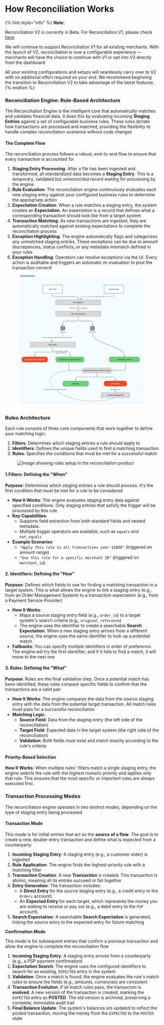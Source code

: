 # How Reconciliation Works

{% hint style="info" %}
**Note**:

Reconciliation V2 is currently in Beta. For Reconciliation V1, please check [here](../reconciliation/).

We will continue to support Reconciliation V1 for all existing merchants. With the launch of V2, reconciliation is now a configurable experience — merchants will have the choice to continue with V1 or opt into V2 directly from the dashboard

All your existing configurations and setups will seamlessly carry over to V2 with no additional effort required on your end. We recommend beginning the transition to Reconciliation V2 to take advantage of the latest features.
{% endhint %}

### Reconciliation Engine: Rule-Based Architecture

The Reconciliation Engine is the intelligent core that automatically matches and validates financial data. It does this by evaluating incoming **Staging Entries** against a set of configurable business rules. These rules dictate how transactions are processed and matched, providing the flexibility to handle complex reconciliation scenarios without code changes

#### The Complete Flow

The reconciliation process follows a robust, end-to-end flow to ensure that every transaction is accounted for

1. **Staging Entry Processing**: After a file has been ingested and transformed, all standardized data becomes a **Staging Entry**. This is a temporary, validated but unreconciled record waiting for processing by the engine
2. **Rule Evaluation**: The reconciliation engine continuously evaluates each new staging entry against your configured business rules to determine the appropriate action
3. **Expectation Creation**: When a rule matches a staging entry, the system creates an **Expectation**. An expectation is a record that defines what a corresponding transaction should look like from a target system
4. **Transaction Matching**: As new transactions are ingested, they are automatically matched against existing expectations to complete the reconciliation process
5. **Exception Highlighting**: The engine automatically flags and categorizes any unmatched staging entries. These exceptions can be due to amount discrepancies, status conflicts, or any metadata mismatch defined in your rules
6. **Exception Handling**: Operators can resolve exceptions via the UI. Every action is auditable and triggers an automatic re-evaluation to post the transaction correctl

<figure><img src="../../../.gitbook/assets/image (2).png" alt=""><figcaption></figcaption></figure>

### Rules Architecture

Each rule consists of three core components that work together to define your matching logic:

1. **Filters**: Determines which staging entries a rule should apply to
2. **Identifiers**: Defines the unique fields used to find a matching transaction
3. **Rules**: Specifies the conditions that must be met for a successful match

<figure><img src="../../../.gitbook/assets/Screenshot 2025-09-10 at 2.20.42 PM.png" alt="Image showing rules setup in the reconciliation product"><figcaption></figcaption></figure>

#### **1.**&#x46;ilters: Defining the "When"

**Purpose**: Determines which staging entries a rule should process. It's the first condition that must be met for a rule to be considered

* **How It Works**: The engine evaluates staging entry data against specified conditions. Only staging entries that satisfy the trigger will be processed by this rule
* **Key Capabilities**:
  * Supports field extraction from both standard fields and nested metadata.
  * Multiple trigger operators are available, such as `equals` and `not_equals`
* **Example Scenarios**:
  * `"Apply this rule to all transactions over $1000"` (triggered on amount range)
  * `"Use this rule for a specific merchant ID"` (triggered on `merchant_id`)

#### **2.** Identifiers: Defining the "How"

**Purpose**: Defines which fields to use for finding a matching transaction in a target system. This is what allows the engine to link a staging entry (e.g., from an Order Management System) to a transaction expectation (e.g., from a Payment Service Provider)

* **How It Works**:
  * Maps a source staging entry field (e.g., `order_id`) to a target system's search criteria (e.g., `original_reference`)
  * The engine uses the identifier to create a searchable **Search Expectation**. When a new staging entry arrives from a different source, the engine uses the same identifier to look up a potential match
* **Fallbacks**: You can specify multiple identifiers in order of preference. The engine will try the first identifier, and if it fails to find a match, it will move to the next one

#### **3.** Rules: Defining the "What"

**Purpose**: Rules are the final validation step. Once a potential match has been identified, these rules compare specific fields to confirm that the transactions are a valid pair

* **How It Works**: The engine compares the data from the source staging entry with the data from the potential target transaction. All match rules must pass for a successful reconciliation
* **Matching Logic**:
  * **Source Field**: Data from the staging entry (the left side of the reconciliation)
  * **Target Field**: Expected data in the target system (the right side of the reconciliation)
  * **Validation**: Both fields must exist and match exactly according to the rule's criteria

#### Priority-Based Selection

**How It Works**: When multiple rules' filters match a single staging entry, the engine selects the rule with the highest numeric priority and applies only that rule. This ensures that the most specific or important rules are always executed first.

### Transaction Processing Modes

The reconciliation engine operates in two distinct modes, depending on the type of staging entry being processed

#### **Transaction Mode**

This mode is for initial entries that act as the **source of a flow**. The goal is to create a new, double-entry transaction and define what is expected from a counterparty

1. **Incoming Staging Entry**: A staging entry (e.g., a customer order) is ingested
2. **Rule Application**: The engine finds the highest-priority rule with a matching filter
3. **Transaction Creation**: A new **Transaction** is created. This transaction is atomic, meaning all its entries succeed or fail together
4. **Entry Generation**: The transaction includes:
   * A **Direct Entry** for the source staging entry (e.g., a credit entry to the `Orders` account).
   * An **Expected Entry** for each target, which represents the money you are waiting to receive or pay out (e.g., a debit entry to the `PSP` account).
5. **Search Expectation**: A searchable **Search Expectation** is generated, linking the source entry to the expected entry for future matching

**Confirmation Mode**

This mode is for subsequent entries that confirm a previous transaction and allow the engine to complete the reconciliation flow

1. **Incoming Staging Entry**: A staging entry arrives from a counterparty (e.g., a PSP payment confirmation)
2. **Expectation Search**: The engine uses the configured identifiers to search for an existing, `EXPECTED` entry in the system
3. **Validation**: Once a match is found, the engine evaluates the rule's match rules to ensure the fields (e.g., amounts, currencies) are consistent
4. **Transaction Evolution**: If all match rules pass, the transaction is **evolved**. A new version of the transaction is created, marking the `EXPECTED` entry as **POSTED**. The old version is archived, preserving a complete, immutable audit trail
5. **Final Balance Update**: The system's balances are updated to reflect the posted transaction, moving the money from the `EXPECTED` to the `POSTED` state

